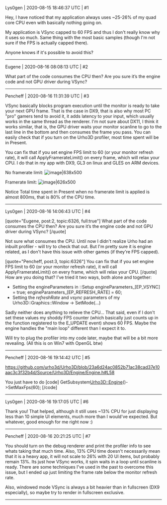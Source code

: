 Lys0gen | 2020-08-15 18:46:37 UTC | #1

Hey,
I have noticed that my application always uses ~25-26% of my quad core CPU even with basically nothing going on.

My application is VSync capped to 60 FPS and thus I don't really know why it uses so much. Same thing with the most basic samples (though I'm not sure if the FPS is actually capped there).

Anyone knows if it's possible to avoid this?

-------------------------

Eugene | 2020-08-16 08:08:13 UTC | #2

What part of the code consumes the CPU then?
Are you sure it’s the engine code and not GPU driver during VSync?

-------------------------

Pencheff | 2020-08-16 11:31:39 UTC | #3

VSync basically blocks program execution until the monitor is ready to take your next GPU frame. That is the case in DX9, that is also why most PC "pro" gamers tend to avoid it, it adds latency to your input,  which usually works in the same thread as the renderer. I'm not sure about DX11, I think it works similar, that is, the GPU driver waits your monitor scanline to go to the last line in the bottom and then consumes the frame you pass. You can easily check that if you turn on the Urho3D profiler, most time spent will be in Present.

You can fix that if you set engine FPS limit to 60 (or your monitor refresh rate), it will call ApplyFramerateLimit() on every frame, which will relax your CPU. I do that in my app with DX9, GL3 on linux and GLES on ARM devices.

No framerate limit:
![image|638x500](upload://p4nQgsZ9fPKk3N3eTRlBLAkB6yZ.png) 

Framerate limit:
![image|626x500](upload://4BGRy2RT7S6jIqfU9gIzWBmoJlo.png) 

Notice Total time spent in Present when no framerate limit is applied is almost 800ms, that is 80% of the CPU time.

-------------------------

Lys0gen | 2020-08-16 14:06:43 UTC | #4

[quote="Eugene, post:2, topic:6326, full:true"]
What part of the code consumes the CPU then?
Are you sure it’s the engine code and not GPU driver during VSync?
[/quote]

Not sure what consumes the CPU. Until now I didn't realize Urho had an inbuilt profiler - will try to check that out. But I'm pretty sure it is engine related, as I don't have this issue with other games (if they're FPS capped).

[quote="Pencheff, post:3, topic:6326"]
You can fix that if you set engine FPS limit to 60 (or your monitor refresh rate), it will call ApplyFramerateLimit() on every frame, which will relax your CPU.
[/quote]
How are you doing that? I've tried it two ways, both alone and together:
* Setting the engineParameters in ::Setup
    engineParameters_[EP_VSYNC]        = true;
    engineParameters_[EP_REFRESH_RATE] = 60;
* Setting the *refreshRate* and *vsync* parameters of my Urho3D::Graphics::Window -> SetMode(...)

Sadly neither does anything to relieve the CPU... That said, even if I don't set these values my shoddy FPS counter (which basically just counts up in the function registered to the E_UPDATE event) shows 60 FPS. Maybe the engine handles the "main loop" different than I expect it to.

Will try to plug the profiler into my code later, maybe that will be a bit more revealing. (All this is on Win7 with OpenGL btw)

-------------------------

Pencheff | 2020-08-16 19:14:42 UTC | #5

https://github.com/urho3d/Urho3D/blob/23a6d24ac0852b71ac38cad37e10aac3c3f32b4d/Source/Urho3D/Engine/Engine.h#L58

You just have to do
[code]
GetSubsystem<Urho3D::Engine>()->SetMaxFps(60);
[/code]

-------------------------

Lys0gen | 2020-08-16 19:17:05 UTC | #6

Thank you! That helped, although it still uses ~13% CPU for just displaying less than 10 simple UI elements, much more than I would've expected. But whatever, good enough for me right now :)

-------------------------

Pencheff | 2020-08-16 20:21:25 UTC | #7

You should turn on the debug renderer and print the profiler info to see whats taking that much time. Also, 13% CPU time doesn't necessarily mean that it is a heavy app, it will not scale to 26% with 20 UI items, but probably remain 13%. Its just how VSync works, it spin waits in a loop until scanline is ready. There are some techniques I've used in the past to overcome this issue, but I ended up just limiting the frame rate below the monitor refresh rate.

Also, windowed mode VSync is always a bit heavier than in fullscreen (DX9 especially), so maybe try to render in fullscreen exclusive.

-------------------------

